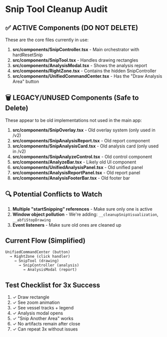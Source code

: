 # Snip Tool Cleanup Audit

## ✅ ACTIVE Components (DO NOT DELETE)
These are the core files currently in use:

1. **src/components/SnipController.tsx** - Main orchestrator with hardResetSnip
2. **src/components/SnipTool.tsx** - Handles drawing rectangles
3. **src/components/AnalysisModal.tsx** - Shows the analysis report
4. **src/components/RightZone.tsx** - Contains the hidden SnipController
5. **src/components/UnifiedCommandCenter.tsx** - Has the "Draw Analysis Area" button

## 🗑️ LEGACY/UNUSED Components (Safe to Delete)
These appear to be old implementations not used in the main app:

1. **src/components/SnipOverlay.tsx** - Old overlay system (only used in /v2)
2. **src/components/SnipAnalysisReport.tsx** - Old report component
3. **src/components/SnipAnalysisCard.tsx** - Old analysis card (only used in /v2)
4. **src/components/SnipAnalyzeControl.tsx** - Old control component
5. **src/components/AnalyzeBar.tsx** - Likely old UI component
6. **src/components/UnifiedAnalysisPanel.tsx** - Old unified panel
7. **src/components/AnalysisReportPanel.tsx** - Old report panel
8. **src/components/AnalysisFooterBar.tsx** - Old footer bar

## 🔍 Potential Conflicts to Watch

1. **Multiple "startSnipping" references** - Make sure only one is active
2. **Window object pollution** - We're adding: `__cleanupSnipVisualization`, `__abfiStopDrawing`
3. **Event listeners** - Make sure old ones are cleaned up

## Current Flow (Simplified)
```
UnifiedCommandCenter (button) 
  → RightZone (click handler) 
    → SnipTool (drawing) 
      → SnipController (analysis) 
        → AnalysisModal (report)
```

## Test Checklist for 3x Success
1. ✓ Draw rectangle
2. ✓ See zoom animation
3. ✓ See vessel tracks + legend
4. ✓ Analysis modal opens
5. ✓ "Snip Another Area" works
6. ✓ No artifacts remain after close
7. ✓ Can repeat 3x without issues
